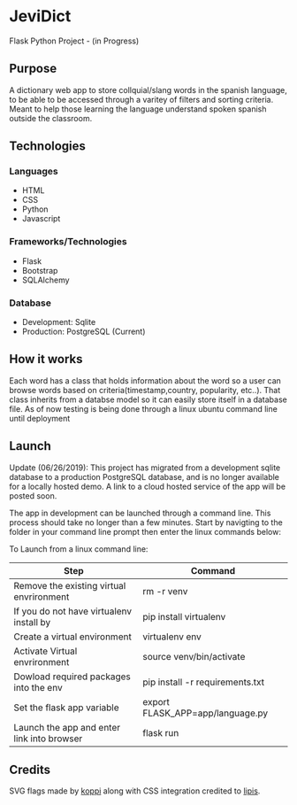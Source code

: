 # JeviDict 
Flask Python Project - (in Progress)

## Purpose
A dictionary web app to store collquial/slang words in the spanish language, to be able to be accessed through a varitey of filters
and sorting criteria. Meant to help those learning the language understand spoken spanish outside the classroom.

## Technologies

### Languages
* HTML
* CSS
* Python
* Javascript

### Frameworks/Technologies
* Flask
* Bootstrap
* SQLAlchemy

### Database
* Development: Sqlite
* Production: PostgreSQL (Current)

## How it works
Each word has a class that holds information about the word so a user can browse words based on criteria(timestamp,country, popularity,
etc..). That class inherits from a databse model so it can easily store itself in a database file. As of now testing is being done
through a linux ubuntu command line until deployment

## Launch

Update (06/26/2019): This project has migrated from a development sqlite database to a production PostgreSQL database, and is
no longer available for a locally hosted demo. A link to a cloud hosted service of the app will be posted soon.

The app in development can be launched through a command line. This process should take
no longer than a few minutes. Start by navigting to the folder in your command line
prompt then enter the linux commands below:

To Launch from a linux command line:

Step | Command
------------ | -------------
Remove the existing virtual envrironment | rm -r venv
If you do not have virtualenv install by | pip install virtualenv
Create a virtual environment | virtualenv env
Activate Virtual envrironment | source venv/bin/activate
Dowload required packages into the env | pip install -r requirements.txt
Set the flask app variable | export FLASK_APP=app/language.py
Launch the app and enter link into browser | flask run


## Credits

SVG flags made by [koppi](https://github.com/koppi) along with CSS integration credited to [lipis](https://github.com/lipis).
